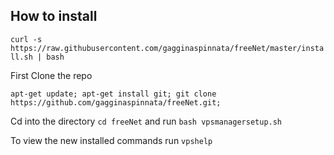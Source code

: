 ## How to install

`curl -s https://raw.githubusercontent.com/gagginaspinnata/freeNet/master/install.sh | bash`

First Clone the repo

`apt-get update; apt-get install git; git clone https://github.com/gagginaspinnata/freeNet.git;`

Cd into the directory `cd freeNet` and run `bash vpsmanagersetup.sh`

To view the new installed commands run `vpshelp`
